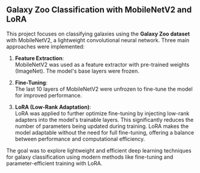 

## Galaxy Zoo Classification with MobileNetV2 and LoRA  

This project focuses on classifying galaxies using the **Galaxy Zoo dataset** with MobileNetV2, a lightweight convolutional neural network. Three main approaches were implemented:  

1. **Feature Extraction**:  
   MobileNetV2 was used as a feature extractor with pre-trained weights (ImageNet). The model's base layers were frozen.  

2. **Fine-Tuning**:  
   The last 10 layers of MobileNetV2 were unfrozen to fine-tune the model for improved performance.  

3. **LoRA (Low-Rank Adaptation)**:  
   LoRA was applied to further optimize fine-tuning by injecting low-rank adapters into the model's trainable layers. This significantly reduces the number of parameters being updated during training. LoRA makes the model adaptable without the need for full fine-tuning, offering a balance between performance and computational efficiency.  

The goal was to explore lightweight and efficient deep learning techniques for galaxy classification using modern methods like fine-tuning and parameter-efficient training with LoRA.

